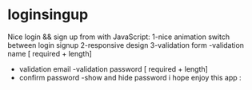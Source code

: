 # loginsingup
Nice login && sign up from with JavaScript:
1-nice animation switch between login signup
2-responsive design
3-validation form
-validation name [ required + length]
- validation email
-validation password [ required + length]
- confirm password
-show and hide password
i hope enjoy this app :
